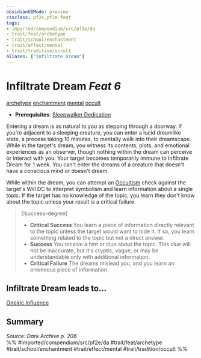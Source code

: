 ```yaml
---
obsidianUIMode: preview
cssclass: pf2e,pf2e-feat
tags:
- imported/compendium/src/pf2e/da
- trait/feat/archetype
- trait/school/enchantment
- trait/effect/mental
- trait/tradition/occult
aliases: ["Infiltrate Dream"]
---
```

# Infiltrate Dream  *Feat 6*  
[archetype](archetype.md)  [enchantment](enchantment.md)  [mental](mental.md)  [occult](occult.md)  

- **Prerequisites**: [Sleepwalker Dedication](sleepwalker-dedication-da.md)

Entering a dream is as natural to you as stepping through a doorway. If you're adjacent to a sleeping creature, you can enter a lucid dreamlike state, a process taking 10 minutes, to mentally walk into their dreamscape. While in the target's dream, you witness its contents, plots, and emotional experiences as an observer, though nothing within the dream can perceive or interact with you. Your target becomes temporarily immune to Infiltrate Dream for 1 week. You can't enter the dreams of a creature that doesn't have a conscious mind or doesn't dream.

While within the dream, you can attempt an [Occultism](../skills.md#Occultism) check against the target's Will DC to interpret symbolism and learn information about a single topic. If the target has no knowledge of the topic, you learn they don't know about the topic unless your result is a critical failure.

> [!success-degree] 
> - **Critical Success** You learn a piece of information directly relevant to the topic unless the target would want to hide it. If so, you learn something related to the topic but not a direct answer.
> - **Success** You receive a hint or clue about the topic. This clue will not be inaccurate, but it's cryptic, vague, or may be understandable only with additional information.
> - **Critical Failure** The dreams mislead you, and you learn an erroneous piece of information.

## Infiltrate Dream leads to...

[Oneiric Influence](oneiric-influence-da.md)

## Summary

*Source: Dark Archive p. 206*  
%% #imported/compendium/src/pf2e/da #trait/feat/archetype #trait/school/enchantment #trait/effect/mental #trait/tradition/occult %%